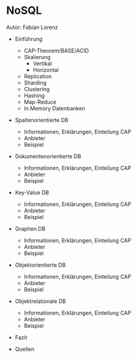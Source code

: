 # NoSQL

Autor: Fabian Lorenz

* Einführung
	* CAP-Theorem/BASE/ACID
	* Skalierung
		* Vertikal
		* Horizontal
	* Replication
	* Sharding
	* Clustering
	* Hashing
	* Map-Reduce
	* In Memory Datenbanken
	
* Spaltenorientierte DB
	* Informationen, Erklärungen, Einteilung CAP
	* Anbieter
	* Beispiel
* Dokumentenorientierte DB
	* Informationen, Erklärungen, Einteilung CAP
	* Anbieter
	* Beispiel
* Key-Value DB
	* Informationen, Erklärungen, Einteilung CAP
	* Anbieter
	* Beispiel
* Graphen DB
	* Informationen, Erklärungen, Einteilung CAP
	* Anbieter
	* Beispiel
* Objektorientierte DB
	* Informationen, Erklärungen, Einteilung CAP
	* Anbieter
	* Beispiel
* Objektrelationale DB
	* Informationen, Erklärungen, Einteilung CAP
	* Anbieter
	* Beispiel
* Fazit
* Quellen


